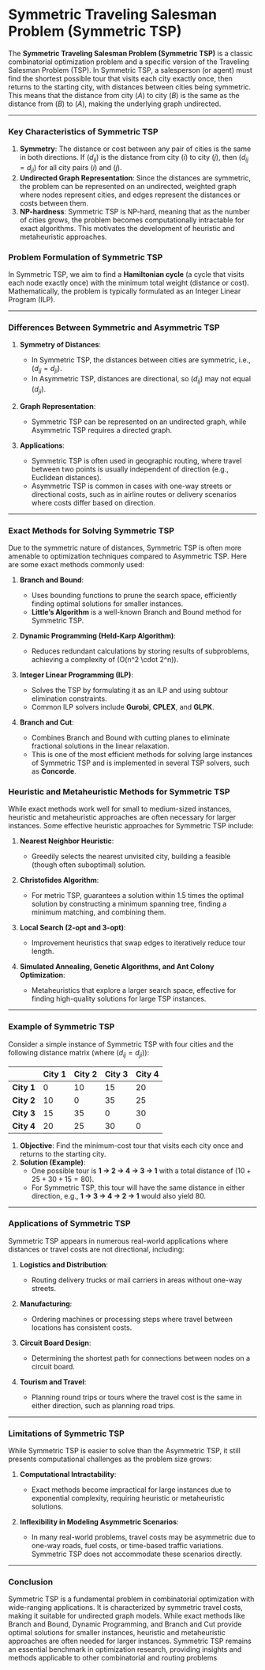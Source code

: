 # Symmetric Traveling Salesman Problem (Symmetric TSP)

The **Symmetric Traveling Salesman Problem (Symmetric TSP)** is a classic combinatorial optimization problem and a specific version of the Traveling Salesman Problem (TSP). In Symmetric TSP, a salesperson (or agent) must find the shortest possible tour that visits each city exactly once, then returns to the starting city, with distances between cities being symmetric. This means that the distance from city $( A )$ to city $( B )$ is the same as the distance from $( B )$ to $( A )$, making the underlying graph undirected.

---

### Key Characteristics of Symmetric TSP
1. **Symmetry**: The distance or cost between any pair of cities is the same in both directions. If $(d_{ij})$ is the distance from city $(i)$ to city $(j)$, then $(d_{ij} = d_{ji})$ for all city pairs $(i)$ and $(j)$.
2. **Undirected Graph Representation**: Since the distances are symmetric, the problem can be represented on an undirected, weighted graph where nodes represent cities, and edges represent the distances or costs between them.
3. **NP-hardness**: Symmetric TSP is NP-hard, meaning that as the number of cities grows, the problem becomes computationally intractable for exact algorithms. This motivates the development of heuristic and metaheuristic approaches.

### Problem Formulation of Symmetric TSP
In Symmetric TSP, we aim to find a **Hamiltonian cycle** (a cycle that visits each node exactly once) with the minimum total weight (distance or cost). Mathematically, the problem is typically formulated as an Integer Linear Program (ILP).

---

### Differences Between Symmetric and Asymmetric TSP
1. **Symmetry of Distances**:
   - In Symmetric TSP, the distances between cities are symmetric, i.e., $(d_{ij} = d_{ji})$.
   - In Asymmetric TSP, distances are directional, so $(d_{ij})$ may not equal $(d_{ji})$.

2. **Graph Representation**:
   - Symmetric TSP can be represented on an undirected graph, while Asymmetric TSP requires a directed graph.

3. **Applications**:
   - Symmetric TSP is often used in geographic routing, where travel between two points is usually independent of direction (e.g., Euclidean distances).
   - Asymmetric TSP is common in cases with one-way streets or directional costs, such as in airline routes or delivery scenarios where costs differ based on direction.

---

### Exact Methods for Solving Symmetric TSP
Due to the symmetric nature of distances, Symmetric TSP is often more amenable to optimization techniques compared to Asymmetric TSP. Here are some exact methods commonly used:

1. **Branch and Bound**:
   - Uses bounding functions to prune the search space, efficiently finding optimal solutions for smaller instances.
   - **Little’s Algorithm** is a well-known Branch and Bound method for Symmetric TSP.

2. **Dynamic Programming (Held-Karp Algorithm)**:
   - Reduces redundant calculations by storing results of subproblems, achieving a complexity of \(O(n^2 \cdot 2^n)\).

3. **Integer Linear Programming (ILP)**:
   - Solves the TSP by formulating it as an ILP and using subtour elimination constraints.
   - Common ILP solvers include **Gurobi**, **CPLEX**, and **GLPK**.

4. **Branch and Cut**:
   - Combines Branch and Bound with cutting planes to eliminate fractional solutions in the linear relaxation.
   - This is one of the most efficient methods for solving large instances of Symmetric TSP and is implemented in several TSP solvers, such as **Concorde**.

### Heuristic and Metaheuristic Methods for Symmetric TSP
While exact methods work well for small to medium-sized instances, heuristic and metaheuristic approaches are often necessary for larger instances. Some effective heuristic approaches for Symmetric TSP include:

1. **Nearest Neighbor Heuristic**:
   - Greedily selects the nearest unvisited city, building a feasible (though often suboptimal) solution.

2. **Christofides Algorithm**:
   - For metric TSP, guarantees a solution within 1.5 times the optimal solution by constructing a minimum spanning tree, finding a minimum matching, and combining them.

3. **Local Search (2-opt and 3-opt)**:
   - Improvement heuristics that swap edges to iteratively reduce tour length.

4. **Simulated Annealing, Genetic Algorithms, and Ant Colony Optimization**:
   - Metaheuristics that explore a larger search space, effective for finding high-quality solutions for large TSP instances.

---

### Example of Symmetric TSP
Consider a simple instance of Symmetric TSP with four cities and the following distance matrix (where $(d_{ij} = d_{ji})$):

|       | City 1 | City 2 | City 3 | City 4 |
|-------|--------|--------|--------|--------|
| **City 1** | 0      | 10     | 15     | 20     |
| **City 2** | 10     | 0      | 35     | 25     |
| **City 3** | 15     | 35     | 0      | 30     |
| **City 4** | 20     | 25     | 30     | 0      |

1. **Objective**: Find the minimum-cost tour that visits each city once and returns to the starting city.
2. **Solution (Example)**:
   - One possible tour is **1 → 2 → 4 → 3 → 1** with a total distance of $(10 + 25 + 30 + 15 = 80)$.
   - For Symmetric TSP, this tour will have the same distance in either direction, e.g., **1 → 3 → 4 → 2 → 1** would also yield $80$.

---

### Applications of Symmetric TSP
Symmetric TSP appears in numerous real-world applications where distances or travel costs are not directional, including:

1. **Logistics and Distribution**:
   - Routing delivery trucks or mail carriers in areas without one-way streets.
   
2. **Manufacturing**:
   - Ordering machines or processing steps where travel between locations has consistent costs.
   
3. **Circuit Board Design**:
   - Determining the shortest path for connections between nodes on a circuit board.

4. **Tourism and Travel**:
   - Planning round trips or tours where the travel cost is the same in either direction, such as planning road trips.

---

### Limitations of Symmetric TSP
While Symmetric TSP is easier to solve than the Asymmetric TSP, it still presents computational challenges as the problem size grows:

1. **Computational Intractability**:
   - Exact methods become impractical for large instances due to exponential complexity, requiring heuristic or metaheuristic solutions.

2. **Inflexibility in Modeling Asymmetric Scenarios**:
   - In many real-world problems, travel costs may be asymmetric due to one-way roads, fuel costs, or time-based traffic variations. Symmetric TSP does not accommodate these scenarios directly.

---

### Conclusion
Symmetric TSP is a fundamental problem in combinatorial optimization with wide-ranging applications. It is characterized by symmetric travel costs, making it suitable for undirected graph models. While exact methods like Branch and Bound, Dynamic Programming, and Branch and Cut provide optimal solutions for smaller instances, heuristic and metaheuristic approaches are often needed for larger instances. Symmetric TSP remains an essential benchmark in optimization research, providing insights and methods applicable to other combinatorial and routing problems
